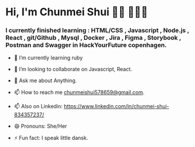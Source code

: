 # Hi, I'm Chunmei Shui 👋🏾 👩🏾‍💻

### I currently finished learning : HTML/CSS , Javascript , Node.js , React , git/Github , Mysql , Docker , Jira , Figma , Storybook , Postman and Swagger in HackYourFuture copenhagen.
 
 - 🌱 I’m currently learning ruby
- 👯 I’m looking to collaborate on Javascript, React.

- 💬 Ask me about Anything.

- 📫 How to reach me chunmeishui578659@gmail.com.

- 📫 Also on Linkedin: https://www.linkedin.com/in/chunmei-shui-834357237/

- 😄 Pronouns: She/Her

- ⚡ Fun fact: I speak little dansk.
